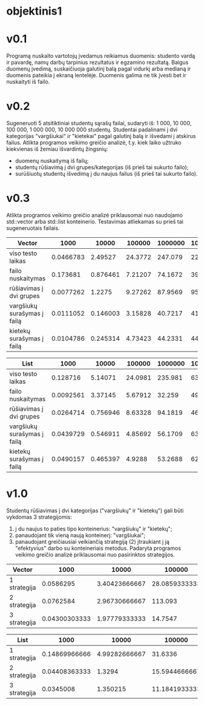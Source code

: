 # objektinis1
# v0.1
Programą nuskaito vartotojų įvedamus reikiamus duomenis: studento vardą ir pavardę, namų darbų tarpinius rezultatus ir egzamino rezultatą. Baigus duomenų įvedimą, suskaičiuoja galutinį balą pagal vidurkį arba medianą ir duomenis pateikia į ekraną lentelėje. Duomenis galima ne tik įvesti bet ir nuskaityti iš failo.
# v0.2
Sugeneruoti 5 atsitiktiniai studentų sąrašų failai, sudaryti iš: 1 000, 10 000, 100 000, 1 000 000, 10 000 000 studentų. Studentai padalinami į dvi kategorijas "vargšiukai" ir "kietekai" pagal galutinį balą ir išvedami į atskirus failus. Atlikta programos veikimo greičio analizė, t.y. kiek laiko užtruko kiekvienas iš žemiau išvardintų žingsnių:
- duomenų nuskaitymą iš failų;
- studentų rūšiavimą į dvi grupes/kategorijas (iš prieš tai sukurto failo);
- surūšiuotų studentų išvedimą į du naujus failus (iš prieš tai sukurto failo).
# v0.3
Atlikta programos veikimo greičio analizė priklausomai nuo naudojamo std::vector arba std::list konteinerio. Testavimas atliekamas su prieš tai sugeneruotais failais.

| Vector      | 1000       | 10000      | 100000     | 1000000    | 10000000   |
|-------------|------------|------------|------------|------------|------------|
| viso testo laikas  | 0.0466783  | 2.49527    | 24.3772    | 247.079    | 2215.49    |
| failo nuskaitymas  | 0.173681   | 0.876461   | 7.21207    | 74.1672    | 396.269    |
| rūšiavimas į dvi grupes | 0.0077262  | 1.2275     | 9.27262    | 87.9569    | 955.315    |
| vargšiukų surašymas į failą  | 0.0111052  | 0.146003   | 3.15828    | 40.7217    | 415.666    |
| kietekų surašymas į failą  | 0.0104786  | 0.245314   | 4.73423    | 44.2331    | 448.243    |


| List       | 1000       | 10000      | 100000     | 1000000    | 10000000   |
|----------------|------------|------------|------------|------------|------------|
| viso testo laikas     | 0.128716   | 5.14071    | 24.0981    | 235.981    | 6393.04    |
| failo nuskaitymas | 0.0092561  | 3.37145    | 5.67912    | 32.259     | 495.206    |
| rūšiavimas į dvi grupes    | 0.0264714  | 0.756946   | 8.63328    | 94.1819    | 4632.75    |
| vargšiukų surašymas į failą     | 0.0439729  | 0.546911   | 4.85692    | 56.1709    | 639.43     |
| kietekų surašymas į failą     | 0.0490157  | 0.465397   | 4.9288     | 53.2688    | 625.654    |

# v1.0
Studentų rūšiavimas į dvi kategorijas ("vargšiukų" ir "kietekų") gali būti vykdomas 3 strategijomis:
1. į du naujus to paties tipo konteinerius: "vargšiukų" ir "kietekų";
2. panaudojant tik vieną naują konteinerį: "vargšiukai";
3. panaudojant greičiausiai veikiančią strategiją (2) įtraukiant į ją "efektyvius" darbo su konteineriais metodus.
Padaryta programos veikimo greičio analizė priklausomai nuo pasirinktos strategijos.

| Vector       | 1000       | 10000      | 100000     | 
|----------------|------------|------------|------------|
| 1 strategija     | 0.0586295   | 3.40423666667    | 28.0859333333    |
| 2 strategija | 0.0762584   | 2.96730666667    | 113.093    |
| 3 strategija  | 0.04300303333  | 1.97779333333   | 14.7547    |


| List       | 1000       | 10000      | 100000     | 
|----------------|------------|------------|------------|
| 1 strategija     | 0.14869966666   | 4.99282666667    | 31.6336    |
| 2 strategija | 0.04408363333   | 1.3294    | 15.5944666667    |
| 3 strategija  | 0.0345008  | 1.350215   | 11.1841933333    |
